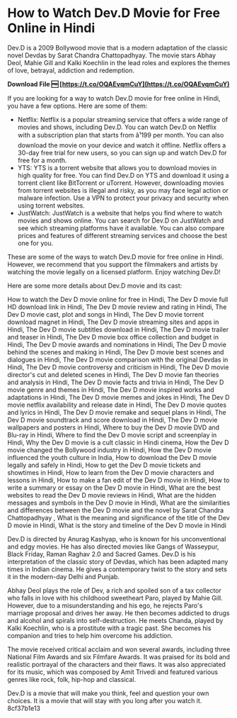 # How to Watch Dev.D Movie for Free Online in Hindi
 
Dev.D is a 2009 Bollywood movie that is a modern adaptation of the classic novel Devdas by Sarat Chandra Chattopadhyay. The movie stars Abhay Deol, Mahie Gill and Kalki Koechlin in the lead roles and explores the themes of love, betrayal, addiction and redemption.
 
**Download File 🆓 [https://t.co/OQAEvqmCuY](https://t.co/OQAEvqmCuY)**


 
If you are looking for a way to watch Dev.D movie for free online in Hindi, you have a few options. Here are some of them:
 
- Netflix: Netflix is a popular streaming service that offers a wide range of movies and shows, including Dev.D. You can watch Dev.D on Netflix with a subscription plan that starts from â¹199 per month. You can also download the movie on your device and watch it offline. Netflix offers a 30-day free trial for new users, so you can sign up and watch Dev.D for free for a month.
- YTS: YTS is a torrent website that allows you to download movies in high quality for free. You can find Dev.D on YTS and download it using a torrent client like BitTorrent or uTorrent. However, downloading movies from torrent websites is illegal and risky, as you may face legal action or malware infection. Use a VPN to protect your privacy and security when using torrent websites.
- JustWatch: JustWatch is a website that helps you find where to watch movies and shows online. You can search for Dev.D on JustWatch and see which streaming platforms have it available. You can also compare prices and features of different streaming services and choose the best one for you.

These are some of the ways to watch Dev.D movie for free online in Hindi. However, we recommend that you support the filmmakers and artists by watching the movie legally on a licensed platform. Enjoy watching Dev.D!

Here are some more details about Dev.D movie and its cast:
 
How to watch the Dev D movie online for free in Hindi,  The Dev D movie full HD download link in Hindi,  The Dev D movie review and rating in Hindi,  The Dev D movie cast, plot and songs in Hindi,  The Dev D movie torrent download magnet in Hindi,  The Dev D movie streaming sites and apps in Hindi,  The Dev D movie subtitles download in Hindi,  The Dev D movie trailer and teaser in Hindi,  The Dev D movie box office collection and budget in Hindi,  The Dev D movie awards and nominations in Hindi,  The Dev D movie behind the scenes and making in Hindi,  The Dev D movie best scenes and dialogues in Hindi,  The Dev D movie comparison with the original Devdas in Hindi,  The Dev D movie controversy and criticism in Hindi,  The Dev D movie director's cut and deleted scenes in Hindi,  The Dev D movie fan theories and analysis in Hindi,  The Dev D movie facts and trivia in Hindi,  The Dev D movie genre and themes in Hindi,  The Dev D movie inspired works and adaptations in Hindi,  The Dev D movie memes and jokes in Hindi,  The Dev D movie netflix availability and release date in Hindi,  The Dev D movie quotes and lyrics in Hindi,  The Dev D movie remake and sequel plans in Hindi,  The Dev D movie soundtrack and score download in Hindi,  The Dev D movie wallpapers and posters in Hindi,  Where to buy the Dev D movie DVD and Blu-ray in Hindi,  Where to find the Dev D movie script and screenplay in Hindi,  Why the Dev D movie is a cult classic in Hindi cinema,  How the Dev D movie changed the Bollywood industry in Hindi,  How the Dev D movie influenced the youth culture in India,  How to download the Dev D movie legally and safely in Hindi,  How to get the Dev D movie tickets and showtimes in Hindi,  How to learn from the Dev D movie characters and lessons in Hindi,  How to make a fan edit of the Dev D movie in Hindi,  How to write a summary or essay on the Dev D movie in Hindi,  What are the best websites to read the Dev D movie reviews in Hindi,  What are the hidden messages and symbols in the Dev D movie in Hindi,  What are the similarities and differences between the Dev D movie and the novel by Sarat Chandra Chattopadhyay ,  What is the meaning and significance of the title of the Dev D movie in Hindi,  What is the story and timeline of the Dev D movie in Hindi
 
Dev.D is directed by Anurag Kashyap, who is known for his unconventional and edgy movies. He has also directed movies like Gangs of Wasseypur, Black Friday, Raman Raghav 2.0 and Sacred Games. Dev.D is his interpretation of the classic story of Devdas, which has been adapted many times in Indian cinema. He gives a contemporary twist to the story and sets it in the modern-day Delhi and Punjab.
 
Abhay Deol plays the role of Dev, a rich and spoiled son of a tax collector who falls in love with his childhood sweetheart Paro, played by Mahie Gill. However, due to a misunderstanding and his ego, he rejects Paro's marriage proposal and drives her away. He then becomes addicted to drugs and alcohol and spirals into self-destruction. He meets Chanda, played by Kalki Koechlin, who is a prostitute with a tragic past. She becomes his companion and tries to help him overcome his addiction.
 
The movie received critical acclaim and won several awards, including three National Film Awards and six Filmfare Awards. It was praised for its bold and realistic portrayal of the characters and their flaws. It was also appreciated for its music, which was composed by Amit Trivedi and featured various genres like rock, folk, hip-hop and classical.
 
Dev.D is a movie that will make you think, feel and question your own choices. It is a movie that will stay with you long after you watch it.
 8cf37b1e13
 
